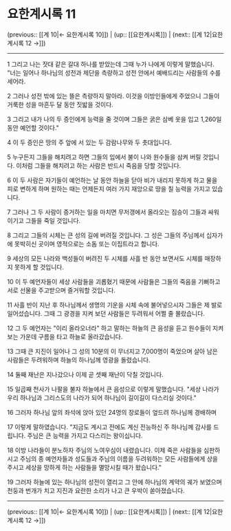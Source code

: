 # 요한계시록 11

(previous:: [[계 10|← 요한계시록 10]]) | (up:: [[요한계시록]]) | (next:: [[계 12|요한계시록 12 →]])

***




1 
그리고 나는 잣대 같은 갈대 하나를 받았는데 그때 누가 나에게 이렇게 말했습니다. "너는 일어나 하나님의 성전과 제단을 측량하고 성전 안에서 예배드리는 사람들의 수를 세어라. 



2 
그러나 성전 밖에 있는 뜰은 측량하지 말아라. 이것을 이방인들에게 주었으니 그들이 거룩한 성을 마흔두 달 동안 짓밟을 것이다. 



3 
그리고 내가 나의 두 증인에게 능력을 줄 것이며 그들은 굵은 삼베 옷을 입고 1,260일 동안 예언할 것이다." 



4 
이 두 증인은 땅의 주 앞에 서 있는 두 감람나무와 두 촛대입니다. 



5 
누구든지 그들을 해치려고 하면 그들의 입에서 불이 나와 원수들을 삼켜 버릴 것입니다. 이처럼 그들을 해치려고 하는 사람은 반드시 죽음을 당할 것입니다. 



6 
이 두 사람은 자기들이 예언하는 날 동안 하늘을 닫아 비가 내리지 못하게 하고 물을 피로 변하게 하며 원하는 때는 언제든지 여러 가지 재앙으로 땅을 칠 능력을 가지고 있습니다. 



7 
그러나 그 두 사람이 증거하는 일을 마치면 무저갱에서 올라오는 짐승이 그들과 싸워 이기고 그들을 죽일 것입니다. 



8 
그리고 그들의 시체는 큰 성의 길에 버려질 것입니다. 그 성은 그들의 주님께서 십자가에 못박히신 곳이며 영적으로는 소돔 또는 이집트라고 합니다. 



9 
세상의 모든 나라와 백성들이 버려진 두 시체를 사흘 반 동안 보면서도 시체를 매장하지 못하게 할 것입니다. 



10 
이 두 예언자들이 세상 사람들을 괴롭혔기 때문에 사람들은 그들의 죽음을 기뻐하고 서로 선물을 주고받으며 즐거워할 것입니다. 



11 
사흘 반이 지난 후 하나님께서 생명의 기운을 시체 속에 불어넣으시자 그들은 제 발로 일어섰습니다. 그때 그 광경을 지켜 보던 사람들은 두려워서 어쩔 줄 몰랐습니다. 



12 
그 두 예언자는 "이리 올라오너라" 하고 말하는 하늘의 큰 음성을 듣고 원수들이 지켜 보는 가운데 구름을 타고 하늘로 올라갔습니다. 



13 
그때 큰 지진이 일어나 그 성의 10분의 이 무너지고 7,000명이 죽었으며 살아 남은 사람들은 두려워하며 하늘의 하나님께 영광을 돌렸습니다. 



14 
둘째 재난은 지나갔으나 이제 곧 셋째 재난이 닥칠 것입니다. 



15 
일곱째 천사가 나팔을 불자 하늘에서 큰 음성으로 이렇게 말했습니다. "세상 나라가 우리 하나님과 그리스도의 나라가 되어 하나님이 길이길이 다스리실 것이다." 



16 
그러자 하나님 앞의 좌석에 앉아 있던 24명의 장로들이 엎드려 하나님께 경배하며 



17 
이렇게 말하였습니다. "지금도 계시고 전에도 계신 전능하신 주 하나님께 감사를 드립니다. 주님은 큰 능력을 가지고 다스리는 왕이십니다. 



18 
이방 나라들이 분노하자 주님의 노여우심이 내렸습니다. 이제 죽은 사람들을 심판하시고 주님의 종 예언자들과 성도들과 주님의 이름을 두려워하는 모든 사람들에게 상을 주시고 세상을 망하게 하는 사람들을 멸망시킬 때가 왔습니다." 



19 
그러자 하늘에 있는 하나님의 성전이 열리고 그 안에 하나님의 계약의 궤가 보였으며 천둥과 번개가 치고 지진과 요란한 소리가 나고 큰 우박이 쏟아졌습니다.

***

(previous:: [[계 10|← 요한계시록 10]]) | (up:: [[요한계시록]]) | (next:: [[계 12|요한계시록 12 →]])
